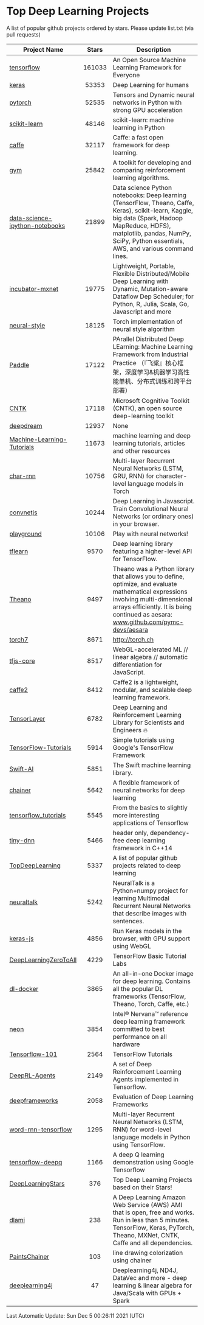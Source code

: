 # Top Deep Learning Projects
A list of popular github projects ordered by stars.
Please update list.txt (via pull requests)

|Project Name| Stars | Description |
| ---------- |:-----:| ----------- |
| [tensorflow](https://github.com/tensorflow/tensorflow) | 161033 | An Open Source Machine Learning Framework for Everyone |
| [keras](https://github.com/keras-team/keras) | 53353 | Deep Learning for humans |
| [pytorch](https://github.com/pytorch/pytorch) | 52535 | Tensors and Dynamic neural networks in Python with strong GPU acceleration |
| [scikit-learn](https://github.com/scikit-learn/scikit-learn) | 48146 | scikit-learn: machine learning in Python |
| [caffe](https://github.com/BVLC/caffe) | 32117 | Caffe: a fast open framework for deep learning. |
| [gym](https://github.com/openai/gym) | 25842 | A toolkit for developing and comparing reinforcement learning algorithms. |
| [data-science-ipython-notebooks](https://github.com/donnemartin/data-science-ipython-notebooks) | 21899 | Data science Python notebooks: Deep learning (TensorFlow, Theano, Caffe, Keras), scikit-learn, Kaggle, big data (Spark, Hadoop MapReduce, HDFS), matplotlib, pandas, NumPy, SciPy, Python essentials, AWS, and various command lines. |
| [incubator-mxnet](https://github.com/apache/incubator-mxnet) | 19775 | Lightweight, Portable, Flexible Distributed/Mobile Deep Learning with Dynamic, Mutation-aware Dataflow Dep Scheduler; for Python, R, Julia, Scala, Go, Javascript and more |
| [neural-style](https://github.com/jcjohnson/neural-style) | 18125 | Torch implementation of neural style algorithm |
| [Paddle](https://github.com/PaddlePaddle/Paddle) | 17122 | PArallel Distributed Deep LEarning: Machine Learning Framework from Industrial Practice （『飞桨』核心框架，深度学习&机器学习高性能单机、分布式训练和跨平台部署） |
| [CNTK](https://github.com/microsoft/CNTK) | 17118 | Microsoft Cognitive Toolkit (CNTK), an open source deep-learning toolkit |
| [deepdream](https://github.com/google/deepdream) | 12937 | None |
| [Machine-Learning-Tutorials](https://github.com/ujjwalkarn/Machine-Learning-Tutorials) | 11673 | machine learning and deep learning tutorials, articles and other resources  |
| [char-rnn](https://github.com/karpathy/char-rnn) | 10756 | Multi-layer Recurrent Neural Networks (LSTM, GRU, RNN) for character-level language models in Torch |
| [convnetjs](https://github.com/karpathy/convnetjs) | 10244 | Deep Learning in Javascript. Train Convolutional Neural Networks (or ordinary ones) in your browser. |
| [playground](https://github.com/tensorflow/playground) | 10106 | Play with neural networks! |
| [tflearn](https://github.com/tflearn/tflearn) | 9570 | Deep learning library featuring a higher-level API for TensorFlow. |
| [Theano](https://github.com/Theano/Theano) | 9497 | Theano was a Python library that allows you to define, optimize, and evaluate mathematical expressions involving multi-dimensional arrays efficiently. It is being continued as aesara: www.github.com/pymc-devs/aesara |
| [torch7](https://github.com/torch/torch7) | 8671 | http://torch.ch |
| [tfjs-core](https://github.com/tensorflow/tfjs-core) | 8517 | WebGL-accelerated ML // linear algebra // automatic differentiation for JavaScript. |
| [caffe2](https://github.com/facebookarchive/caffe2) | 8412 | Caffe2 is a lightweight, modular, and scalable deep learning framework. |
| [TensorLayer](https://github.com/tensorlayer/TensorLayer) | 6782 | Deep Learning and Reinforcement Learning Library for Scientists and Engineers 🔥 |
| [TensorFlow-Tutorials](https://github.com/nlintz/TensorFlow-Tutorials) | 5914 | Simple tutorials using Google's TensorFlow Framework |
| [Swift-AI](https://github.com/Swift-AI/Swift-AI) | 5851 | The Swift machine learning library. |
| [chainer](https://github.com/chainer/chainer) | 5642 | A flexible framework of neural networks for deep learning |
| [tensorflow_tutorials](https://github.com/pkmital/tensorflow_tutorials) | 5545 | From the basics to slightly more interesting applications of Tensorflow |
| [tiny-dnn](https://github.com/tiny-dnn/tiny-dnn) | 5466 | header only, dependency-free deep learning framework in C++14 |
| [TopDeepLearning](https://github.com/aymericdamien/TopDeepLearning) | 5337 | A list of popular github projects related to deep learning |
| [neuraltalk](https://github.com/karpathy/neuraltalk) | 5242 | NeuralTalk is a Python+numpy project for learning Multimodal Recurrent Neural Networks that describe images with sentences. |
| [keras-js](https://github.com/transcranial/keras-js) | 4856 | Run Keras models in the browser, with GPU support using WebGL |
| [DeepLearningZeroToAll](https://github.com/hunkim/DeepLearningZeroToAll) | 4229 | TensorFlow Basic Tutorial Labs |
| [dl-docker](https://github.com/floydhub/dl-docker) | 3865 | An all-in-one Docker image for deep learning. Contains all the popular DL frameworks (TensorFlow, Theano, Torch, Caffe, etc.) |
| [neon](https://github.com/NervanaSystems/neon) | 3854 | Intel® Nervana™ reference deep learning framework committed to best performance on all hardware |
| [Tensorflow-101](https://github.com/sjchoi86/Tensorflow-101) | 2564 | TensorFlow Tutorials |
| [DeepRL-Agents](https://github.com/awjuliani/DeepRL-Agents) | 2149 | A set of Deep Reinforcement Learning Agents implemented in Tensorflow. |
| [deepframeworks](https://github.com/zer0n/deepframeworks) | 2058 | Evaluation of Deep Learning Frameworks |
| [word-rnn-tensorflow](https://github.com/hunkim/word-rnn-tensorflow) | 1295 | Multi-layer Recurrent Neural Networks (LSTM, RNN) for word-level language models in Python using TensorFlow. |
| [tensorflow-deepq](https://github.com/siemanko/tensorflow-deepq) | 1166 | A deep Q learning demonstration using Google Tensorflow |
| [DeepLearningStars](https://github.com/hunkim/DeepLearningStars) | 376 | Top Deep Learning Projects based on their Stars! |
| [dlami](https://github.com/ritchieng/dlami) | 238 | A Deep Learning Amazon Web Service (AWS) AMI that is open, free and works. Run in less than 5 minutes. TensorFlow, Keras, PyTorch, Theano, MXNet, CNTK, Caffe and all dependencies. |
| [PaintsChainer](https://github.com/taizan/PaintsChainer) | 103 | line drawing colorization using chainer |
| [deeplearning4j](https://github.com/deeplearning4j/deeplearning4j) | 47 | Deeplearning4j, ND4J, DataVec and more - deep learning & linear algebra for Java/Scala with GPUs + Spark |

Last Automatic Update: Sun Dec  5 00:26:11 2021 (UTC)
